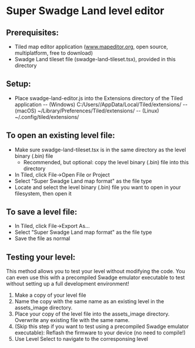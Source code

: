 # Super Swadge Land level editor

## Prerequisites:
- Tiled map editor application (www.mapeditor.org, open source, multiplatform, free to download)
- Swadge Land tileset file (swadge-land-tileset.tsx), provided in this directory

## Setup:
- Place swadge-land-editor.js into the Extensions directory of the Tiled application
-- (Windows) C:/Users/<USER>/AppData/Local/Tiled/extensions/
-- (macOS) ~/Library/Preferences/Tiled/extensions/
-- (Linux) ~/.config/tiled/extensions/

## To open an existing level file:
- Make sure swadge-land-tileset.tsx is in the same directory as the level binary (.bin) file
    - Recommended, but optional: copy the level binary (.bin) file into this directory
- In Tiled, click File->Open File or Project
- Select "Super Swadge Land map format" as the file type
- Locate and select the level binary (.bin) file you want to open in your filesystem, then open it

## To save a level file:
- In Tiled, click File->Export As...
- Select "Super Swadge Land map format" as the file type
- Save the file as normal

## Testing your level:
This method allows you to test your level without modifying the code.
You can even use this with a precompiled Swadge emulator executable to test without setting up a full development environment!

1. Make a copy of your level file 
2. Name the copy with the same name as an existing level in the assets_image directory.
3. Place your copy of the level file into the assets_image directory. Overwrite any existing file with the same name.
4. (Skip this step if you want to test using a precompiled Swadge emulator executable): Reflash the firmware to your device (no need to compile!)
5. Use Level Select to navigate to the corresponsing level
